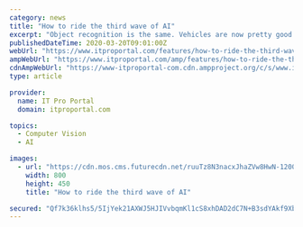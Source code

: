 ```yaml
---
category: news
title: "How to ride the third wave of AI"
excerpt: "Object recognition is the same. Vehicles are now pretty good at recognising other vehicles and pedestrians as part of their advanced driving assistance. However, how effective it is depends on ..."
publishedDateTime: 2020-03-20T09:01:00Z
webUrl: "https://www.itproportal.com/features/how-to-ride-the-third-wave-of-ai/"
ampWebUrl: "https://www.itproportal.com/amp/features/how-to-ride-the-third-wave-of-ai/"
cdnAmpWebUrl: "https://www-itproportal-com.cdn.ampproject.org/c/s/www.itproportal.com/amp/features/how-to-ride-the-third-wave-of-ai/"
type: article

provider:
  name: IT Pro Portal
  domain: itproportal.com

topics:
  - Computer Vision
  - AI

images:
  - url: "https://cdn.mos.cms.futurecdn.net/ruuTz8N3nacxJhaZVw8HwN-1200-80.jpg"
    width: 800
    height: 450
    title: "How to ride the third wave of AI"

secured: "Qf7k36klhs5/5IjYek21AXWJ5HJIVvbqmKl1cS8xhDAD2dC7N+B3sdYAkf9XbpmbazeLY4kxB5cUUZTuPtBYZ9Td7kBfPGfO6dkkYZ09ZrrlpFzfbyJr9aQTIFUC0YZ7MV4LI/kZjJD4/XYvDyoHww9nW/JwUDPNlBzQrq530lwHXu/Y0A2fDHJdeheobJeaacFIK2jjw1/d752NAzZO/6OQZqWuoo+/YTtO1synTDdJ/g4drCoz00V1q1uO7w8GermhpUMaIBfXvcwFtAvPFbNyAdn4QQXmzUoaNtW/iO61JiIyoZEgBJYiVM3iFYPG;NkxMuT5QF6ZhNPGQyZZ5og=="
---
```



